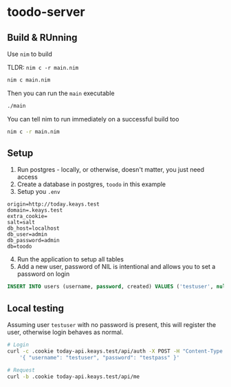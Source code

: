 # toodo-server

## Build & RUnning
Use `nim` to build

TLDR: `nim c -r main.nim`

```bash
nim c main.nim
```

Then you can run the `main` executable
```bash
./main
```

You can tell nim to run immediately on a successful build too
```bash
nim c -r main.nim
```

## Setup
1. Run postgres - locally, or otherwise, doesn't matter, you just need access
2. Create a database in postgres, `toodo` in this example
3. Setup you `.env`
```
origin=http://today.keays.test
domain=.keays.test
extra_cookie=
salt=salt
db_host=localhost
db_user=admin
db_password=admin
db=toodo
```
4. Run the application to setup all tables
5. Add a new user, password of NIL is intentional and allows you to set a password on login
```sql
INSERT INTO users (username, password, created) VALUES ('testuser', null, now());
```

## Local testing
Assuming user `testuser` with no password is present, this will register the user, otherwise login behaves as normal.

```bash
# Login
curl -c .cookie today-api.keays.test/api/auth -X POST -H "Content-Type: application-json" -d \
    '{ "username": "testuser", "password": "testpass" }'

# Request
curl -b .cookie today-api.keays.test/api/me
```

